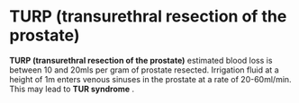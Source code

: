 # TURP (transurethral resection of the prostate)

**TURP (transurethral resection of the prostate)** estimated blood loss
is between 10 and 20mls per gram of prostate resected. Irrigation fluid
at a height of 1m enters venous sinuses in the prostate at a rate of
20-60ml/min. This may lead to **TUR syndrome** .

